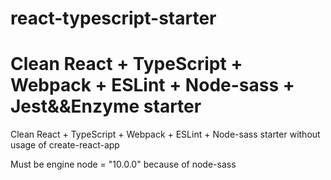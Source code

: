 # react-typescript-starter

# Clean React + TypeScript + Webpack + ESLint + Node-sass + Jest&&Enzyme starter

Clean React + TypeScript + Webpack + ESLint + Node-sass starter without usage of create-react-app

Must be engine node = "10.0.0" because of node-sass
